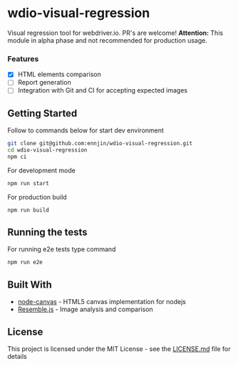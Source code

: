 # wdio-visual-regression
Visual regression tool for webdriver.io. PR's are welcome!
**Attention:** This module in alpha phase and not recommended for production usage.

### Features
- [x] HTML elements comparison
- [ ] Report generation
- [ ] Integration with Git and CI for accepting expected images

## Getting Started
Follow to commands below for start dev environment

```bash
git clone git@github.com:ennjin/wdio-visual-regression.git
cd wdio-visual-regression
npm ci
```
For development mode
```bash
npm run start
```
For production build
```bash
npm run build
```

## Running the tests
For running e2e tests type command
```bash
npm run e2e
```

## Built With
* [node-canvas](https://github.com/Automattic/node-canvas) - HTML5 canvas implementation for nodejs
* [Resemble.js](https://github.com/rsmbl/Resemble.js) - Image analysis and comparison

## License
This project is licensed under the MIT License - see the [LICENSE.md](LICENSE.md) file for details
